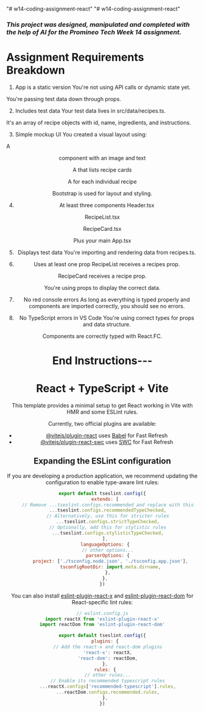 "# w14-coding-assignment-react" 
"# w14-coding-assignment-react" 

### *This project was designed, manipulated and completed with the help of AI for the Promineo Tech Week 14 assignment.*

# Assignment Requirements Breakdown
1. App is a static version 
You're not using API calls or dynamic state yet.

You're passing test data down through props.


2. Includes test data
Your test data lives in src/data/recipes.ts.

It's an array of recipe objects with id, name, ingredients, and instructions.


3. Simple mockup UI
You created a visual layout using:

A <Header /> component with an image and text

A <RecipeList /> that lists recipe cards

A <RecipeCard /> for each individual recipe

Bootstrap is used for layout and styling.


 4. At least three components
Header.tsx

RecipeList.tsx

RecipeCard.tsx

Plus your main App.tsx


5. Displays test data
You're importing and rendering data from recipes.ts.


6. Uses at least one prop
RecipeList receives a recipes prop.

RecipeCard receives a recipe prop.

You're using props to display the correct data.


7. No red console errors
As long as everything is typed properly and components are imported correctly, you should see no errors.


8. No TypeScript errors in VS Code
You're using correct types for props and data structure.

Components are correctly typed with React.FC<Props>.

# End Instructions---

# React + TypeScript + Vite

This template provides a minimal setup to get React working in Vite with HMR and some ESLint rules.

Currently, two official plugins are available:

- [@vitejs/plugin-react](https://github.com/vitejs/vite-plugin-react/blob/main/packages/plugin-react) uses [Babel](https://babeljs.io/) for Fast Refresh
- [@vitejs/plugin-react-swc](https://github.com/vitejs/vite-plugin-react/blob/main/packages/plugin-react-swc) uses [SWC](https://swc.rs/) for Fast Refresh

## Expanding the ESLint configuration

If you are developing a production application, we recommend updating the configuration to enable type-aware lint rules:

```js
export default tseslint.config({
  extends: [
    // Remove ...tseslint.configs.recommended and replace with this
    ...tseslint.configs.recommendedTypeChecked,
    // Alternatively, use this for stricter rules
    ...tseslint.configs.strictTypeChecked,
    // Optionally, add this for stylistic rules
    ...tseslint.configs.stylisticTypeChecked,
  ],
  languageOptions: {
    // other options...
    parserOptions: {
      project: ['./tsconfig.node.json', './tsconfig.app.json'],
      tsconfigRootDir: import.meta.dirname,
    },
  },
})
```

You can also install [eslint-plugin-react-x](https://github.com/Rel1cx/eslint-react/tree/main/packages/plugins/eslint-plugin-react-x) and [eslint-plugin-react-dom](https://github.com/Rel1cx/eslint-react/tree/main/packages/plugins/eslint-plugin-react-dom) for React-specific lint rules:

```js
// eslint.config.js
import reactX from 'eslint-plugin-react-x'
import reactDom from 'eslint-plugin-react-dom'

export default tseslint.config({
  plugins: {
    // Add the react-x and react-dom plugins
    'react-x': reactX,
    'react-dom': reactDom,
  },
  rules: {
    // other rules...
    // Enable its recommended typescript rules
    ...reactX.configs['recommended-typescript'].rules,
    ...reactDom.configs.recommended.rules,
  },
})
```

